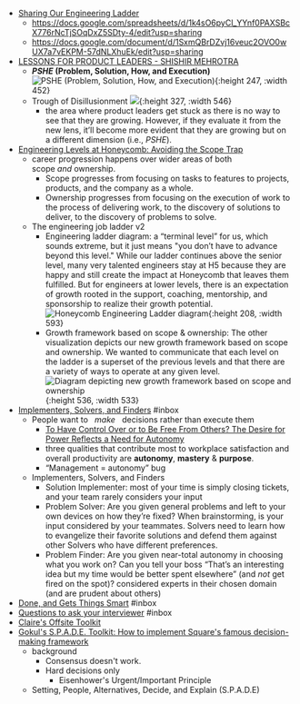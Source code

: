- [Sharing Our Engineering Ladder](https://dresscode.renttherunway.com/blog/ladder)
	- https://docs.google.com/spreadsheets/d/1k4sO6pyCl_YYnf0PAXSBcX776rNcTjSOqDxZ5SDty-4/edit?usp=sharing
	- https://docs.google.com/document/d/1SxmQBrDZvj16veuc2OVO0wUX7a7vEKPM-57dNLXhuEk/edit?usp=sharing
- [LESSONS FOR PRODUCT LEADERS - SHISHIR MEHROTRA](https://www.theproductfolks.com/blog/lessons-for-product-leaders-shishir-mehrotra)
	- ***PSHE* (Problem, Solution, How, and Execution)**
	  ![***PSHE* (Problem, Solution, How, and Execution)**](https://uploads-ssl.webflow.com/600ee75084e3fe0e5731624c/6065a07839341f26012038a8_38fe2f_a23bd7a280ba4d52b648174fe2a821a1~mv2.gif){:height 247, :width 452}
	- Trough of Disillusionment
	  ![](https://uploads-ssl.webflow.com/600ee75084e3fe0e5731624c/607036c5e3e1b80b6171a20b_s2.jpg){:height 327, :width 546}
		- the area where product leaders get stuck as there is no way to see that they are growing. However, if they evaluate it from the new lens, it’ll become more evident that they are growing but on a different dimension (i.e., *PSHE*).
- [Engineering Levels at Honeycomb: Avoiding the Scope Trap](https://www.honeycomb.io/blog/engineering-levels-at-honeycomb)
	- career progression happens over wider areas of both scope *and* ownership.
		- Scope progresses from focusing on tasks to features to projects, products, and the company as a whole.
		- Ownership progresses from focusing on the execution of work to the process of delivering work, to the discovery of solutions to deliver, to the discovery of problems to solve.
	- The engineering job ladder v2
		- Engineering ladder diagram: a “terminal level” for us, which sounds extreme, but it just means "you don’t have to advance beyond this level." While our ladder continues above the senior level, many very talented engineers stay at H5 because they are happy and still create the impact at Honeycomb that leaves them fulfilled. But for engineers at lower levels, there is an expectation of growth rooted in the support, coaching, mentorship, and sponsorship to realize their growth potential.
		  ![Honeycomb Engineering Ladder diagram](https://www.honeycomb.io/wp-content/uploads/2022/06/image1.png){:height 208, :width 593}
		- Growth framework based on scope & ownership: The other visualization depicts our new growth framework based on scope and ownership. We wanted to communicate that each level on the ladder is a superset of the previous levels and that there are a variety of ways to operate at any given level.
		  ![Diagram depicting new growth framework based on scope and ownership](https://www.honeycomb.io/wp-content/uploads/2022/06/image2.png){:height 536, :width 533}
- [Implementers, Solvers, and Finders](https://rkoutnik.com/2016/04/21/implementers-solvers-and-finders.html) #inbox
	- People want to   *make*   decisions rather than execute them
		- [To Have Control Over or to Be Free From Others? The Desire for Power Reflects a Need for Autonomy](https://journals.sagepub.com/doi/10.1177/0146167216634064)
		- three qualities that contribute most to workplace satisfaction and overall productivity are **autonomy**, **mastery** & **purpose**.
		- “Management = autonomy” bug
	- Implementers, Solvers, and Finders
		- Solution Implementer: most of your time is simply closing tickets, and your team rarely considers your input
		- Problem Solver: Are you given general problems and left to your own devices on how they’re fixed? When brainstorming, is your input considered by your teammates. Solvers need to learn how to evangelize their favorite solutions and defend them against other Solvers who have different preferences.
		- Problem Finder: Are you given near-total autonomy in choosing what you work on? Can you tell your boss “That’s an interesting idea but my time would be better spent elsewhere” (and *not* get fired on the spot)? considered experts in their chosen domain (and are prudent about others)
- [Done, and Gets Things Smart](https://steve-yegge.blogspot.com/2008/06/done-and-gets-things-smart.html) #inbox
- [Questions to ask your interviewer](https://rkoutnik.com/articles/Questions-to-ask-your-interviewer.html) #inbox
- [Claire's Offsite Toolkit](https://coda.io/@clairehughesjohnson/claires-offsite-toolkit)
- [Gokul's S.P.A.D.E. Toolkit: How to implement Square's famous decision-making framework](https://coda.io/@gokulrajaram/gokuls-spade-toolkit)
	- background
		- Consensus doesn't work.
		- Hard decisions only
			- Eisenhower's Urgent/Important Principle
	- Setting, People, Alternatives, Decide, and Explain (S.P.A.D.E)